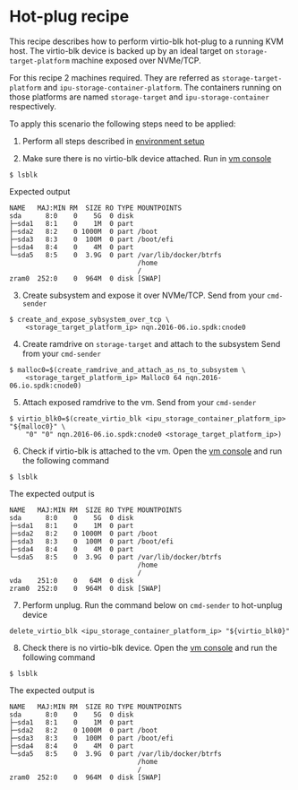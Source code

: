 # Hot-plug recipe
This recipe describes how to perform virtio-blk hot-plug to a running KVM host.
The virtio-blk device is backed up by an ideal target on `storage-target-platform`
machine exposed over NVMe/TCP.

For this recipe 2 machines required. They are referred as
`storage-target-platform` and `ipu-storage-container-platform`.
The containers running on those platforms are named `storage-target` and
`ipu-storage-container` respectively.

To apply this scenario the following steps need to be applied:

1. Perform all steps described in [environment setup](environment_setup.md)

2. Make sure there is no virtio-blk device attached.
Run in [vm console](environment_setup.md#vm-console)
```
$ lsblk
```
Expected output
```
NAME   MAJ:MIN RM  SIZE RO TYPE MOUNTPOINTS
sda      8:0    0    5G  0 disk
├─sda1   8:1    0    1M  0 part
├─sda2   8:2    0 1000M  0 part /boot
├─sda3   8:3    0  100M  0 part /boot/efi
├─sda4   8:4    0    4M  0 part
└─sda5   8:5    0  3.9G  0 part /var/lib/docker/btrfs
                                /home
                                /
zram0  252:0    0  964M  0 disk [SWAP]
```

3. Create subsystem and expose it over NVMe/TCP.
Send from your `cmd-sender`
```
$ create_and_expose_sybsystem_over_tcp \
	<storage_target_platform_ip> nqn.2016-06.io.spdk:cnode0
```

4. Create ramdrive on `storage-target` and attach to the subsystem
Send from your `cmd-sender`
```
$ malloc0=$(create_ramdrive_and_attach_as_ns_to_subsystem \
	<storage_target_platform_ip> Malloc0 64 nqn.2016-06.io.spdk:cnode0)
```


5. Attach exposed ramdrive to the vm.
Send from your `cmd-sender`
```
$ virtio_blk0=$(create_virtio_blk <ipu_storage_container_platform_ip> "${malloc0}" \
	"0" "0" nqn.2016-06.io.spdk:cnode0 <storage_target_platform_ip>)
```


6. Check if virtio-blk is attached to the vm.
Open the [vm console](environment_setup.md#vm-console) and run the following command
```
$ lsblk
```
The expected output is
```
NAME   MAJ:MIN RM  SIZE RO TYPE MOUNTPOINTS
sda      8:0    0    5G  0 disk
├─sda1   8:1    0    1M  0 part
├─sda2   8:2    0 1000M  0 part /boot
├─sda3   8:3    0  100M  0 part /boot/efi
├─sda4   8:4    0    4M  0 part
└─sda5   8:5    0  3.9G  0 part /var/lib/docker/btrfs
                                /home
                                /
vda    251:0    0   64M  0 disk
zram0  252:0    0  964M  0 disk [SWAP]
```

7. Perform unplug.
Run the command below on `cmd-sender` to hot-unplug device
```
delete_virtio_blk <ipu_storage_container_platform_ip> "${virtio_blk0}"
```

8. Check there is no virtio-blk device.
Open the [vm console](environment_setup.md#vm-console) and run the following command
```
$ lsblk
```
The expected output is
```
NAME   MAJ:MIN RM  SIZE RO TYPE MOUNTPOINTS
sda      8:0    0    5G  0 disk
├─sda1   8:1    0    1M  0 part
├─sda2   8:2    0 1000M  0 part /boot
├─sda3   8:3    0  100M  0 part /boot/efi
├─sda4   8:4    0    4M  0 part
└─sda5   8:5    0  3.9G  0 part /var/lib/docker/btrfs
                                /home
                                /
zram0  252:0    0  964M  0 disk [SWAP]
```
